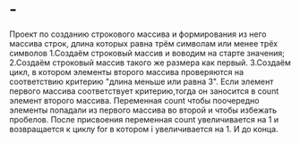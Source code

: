 # -
Проект по созданию строкового массива и формирования из него массива строк, длина которых  равна трём символам или менее трёх символов 
1.Создаём строковый массив и воводим на старте значения;
2.Создаём строковый массив такого же размера как первый.
3.Создаём цикл, в котором элементы второго массива проверяются на соответствию критерию "длина меньше или равна 3". Если элемент первого массива соответствует критерию,тогда он заносится в count элемент второго массива. Переменная count чтобы поочередно элементы попадали из первого массива во второй и чтобы избежать пробелов. После присвоения  переменная count увеличивается на 1 и возвращается к циклу for в котором i увеличивается на 1. И до конца.

